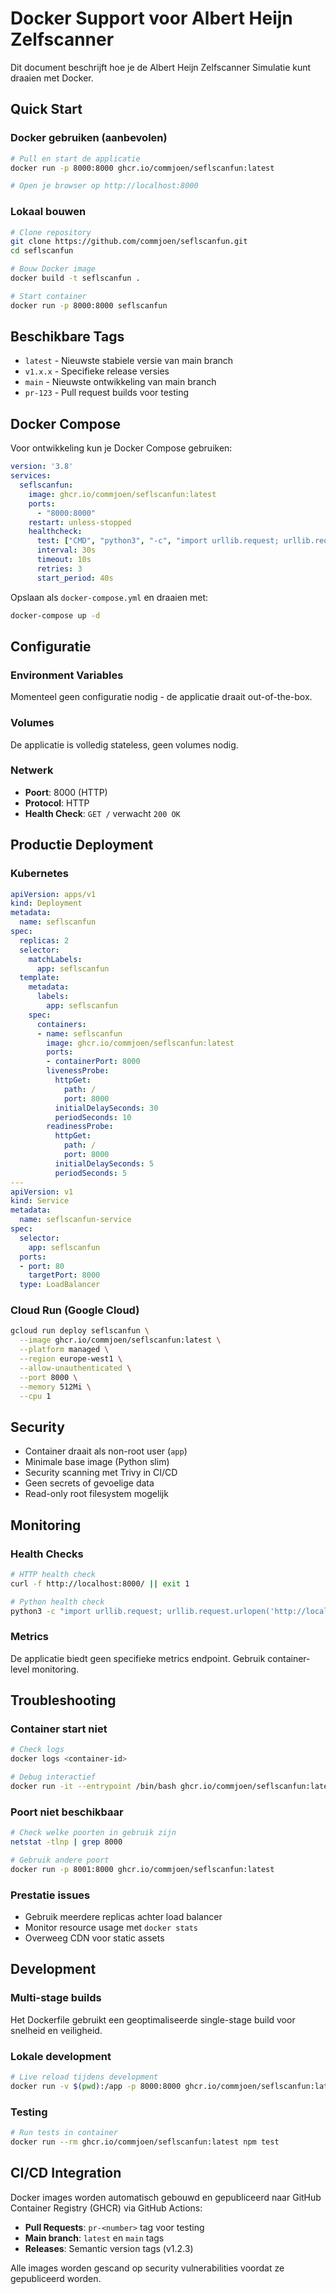 # Docker Support voor Albert Heijn Zelfscanner

Dit document beschrijft hoe je de Albert Heijn Zelfscanner Simulatie kunt draaien met Docker.

## Quick Start

### Docker gebruiken (aanbevolen)
```bash
# Pull en start de applicatie
docker run -p 8000:8000 ghcr.io/commjoen/seflscanfun:latest

# Open je browser op http://localhost:8000
```

### Lokaal bouwen
```bash
# Clone repository
git clone https://github.com/commjoen/seflscanfun.git
cd seflscanfun

# Bouw Docker image
docker build -t seflscanfun .

# Start container
docker run -p 8000:8000 seflscanfun
```

## Beschikbare Tags

- `latest` - Nieuwste stabiele versie van main branch
- `v1.x.x` - Specifieke release versies
- `main` - Nieuwste ontwikkeling van main branch
- `pr-123` - Pull request builds voor testing

## Docker Compose

Voor ontwikkeling kun je Docker Compose gebruiken:

```yaml
version: '3.8'
services:
  seflscanfun:
    image: ghcr.io/commjoen/seflscanfun:latest
    ports:
      - "8000:8000"
    restart: unless-stopped
    healthcheck:
      test: ["CMD", "python3", "-c", "import urllib.request; urllib.request.urlopen('http://localhost:8000')"]
      interval: 30s
      timeout: 10s
      retries: 3
      start_period: 40s
```

Opslaan als `docker-compose.yml` en draaien met:
```bash
docker-compose up -d
```

## Configuratie

### Environment Variables
Momenteel geen configuratie nodig - de applicatie draait out-of-the-box.

### Volumes
De applicatie is volledig stateless, geen volumes nodig.

### Netwerk
- **Poort**: 8000 (HTTP)
- **Protocol**: HTTP
- **Health Check**: `GET /` verwacht `200 OK`

## Productie Deployment

### Kubernetes
```yaml
apiVersion: apps/v1
kind: Deployment
metadata:
  name: seflscanfun
spec:
  replicas: 2
  selector:
    matchLabels:
      app: seflscanfun
  template:
    metadata:
      labels:
        app: seflscanfun
    spec:
      containers:
      - name: seflscanfun
        image: ghcr.io/commjoen/seflscanfun:latest
        ports:
        - containerPort: 8000
        livenessProbe:
          httpGet:
            path: /
            port: 8000
          initialDelaySeconds: 30
          periodSeconds: 10
        readinessProbe:
          httpGet:
            path: /
            port: 8000
          initialDelaySeconds: 5
          periodSeconds: 5
---
apiVersion: v1
kind: Service
metadata:
  name: seflscanfun-service
spec:
  selector:
    app: seflscanfun
  ports:
  - port: 80
    targetPort: 8000
  type: LoadBalancer
```

### Cloud Run (Google Cloud)
```bash
gcloud run deploy seflscanfun \
  --image ghcr.io/commjoen/seflscanfun:latest \
  --platform managed \
  --region europe-west1 \
  --allow-unauthenticated \
  --port 8000 \
  --memory 512Mi \
  --cpu 1
```

## Security

- Container draait als non-root user (`app`)
- Minimale base image (Python slim)
- Security scanning met Trivy in CI/CD
- Geen secrets of gevoelige data
- Read-only root filesystem mogelijk

## Monitoring

### Health Checks
```bash
# HTTP health check
curl -f http://localhost:8000/ || exit 1

# Python health check
python3 -c "import urllib.request; urllib.request.urlopen('http://localhost:8000')"
```

### Metrics
De applicatie biedt geen specifieke metrics endpoint. Gebruik container-level monitoring.

## Troubleshooting

### Container start niet
```bash
# Check logs
docker logs <container-id>

# Debug interactief
docker run -it --entrypoint /bin/bash ghcr.io/commjoen/seflscanfun:latest
```

### Poort niet beschikbaar
```bash
# Check welke poorten in gebruik zijn
netstat -tlnp | grep 8000

# Gebruik andere poort
docker run -p 8001:8000 ghcr.io/commjoen/seflscanfun:latest
```

### Prestatie issues
- Gebruik meerdere replicas achter load balancer
- Monitor resource usage met `docker stats`
- Overweeg CDN voor static assets

## Development

### Multi-stage builds
Het Dockerfile gebruikt een geoptimaliseerde single-stage build voor snelheid en veiligheid.

### Lokale development
```bash
# Live reload tijdens development
docker run -v $(pwd):/app -p 8000:8000 ghcr.io/commjoen/seflscanfun:latest
```

### Testing
```bash
# Run tests in container
docker run --rm ghcr.io/commjoen/seflscanfun:latest npm test
```

## CI/CD Integration

Docker images worden automatisch gebouwd en gepubliceerd naar GitHub Container Registry (GHCR) via GitHub Actions:

- **Pull Requests**: `pr-<number>` tag voor testing
- **Main branch**: `latest` en `main` tags
- **Releases**: Semantic version tags (v1.2.3)

Alle images worden gescand op security vulnerabilities voordat ze gepubliceerd worden.